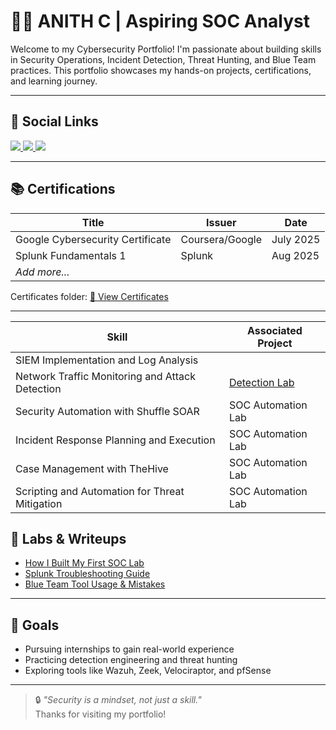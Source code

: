 
# 👨‍💻 ANITH C | Aspiring SOC Analyst

Welcome to my Cybersecurity Portfolio! I'm passionate about building skills in Security Operations, Incident Detection, Threat Hunting, and Blue Team practices. This portfolio showcases my hands-on projects, certifications, and learning journey.

---

## 🔗 Social Links

<a href="https://www.linkedin.com/in/anith2931/" target="_blank">
  <img src="https://img.shields.io/badge/-LinkedIn-0072b1?&style=for-the-badge&logo=linkedin&logoColor=white" />
</a>

<a href="https://www.instagram.com/_.anith_58._/" target="_blank">
  <img src="https://img.shields.io/badge/-Instagram-E4405F?&style=for-the-badge&logo=instagram&logoColor=white" />
</a>

<a href="mailto:anithaustian78@gamil.com" target="_blank">
  <img src="https://img.shields.io/badge/-Gmail-D14836?style=for-the-badge&logo=gmail&logoColor=white" />
</a>

---

## 📚 Certifications

| Title | Issuer | Date |
|-------|--------|------|
| Google Cybersecurity Certificate | Coursera/Google | July 2025 |
| Splunk Fundamentals 1 | Splunk | Aug 2025 |
| *Add more...* | | |

Certificates folder: [📁 View Certificates](./certificates)

---

| Skill                                         | Associated Project         |
|-----------------------------------------------|----------------------------|
| SIEM Implementation and Log Analysis          | |<a href="https://github.com/Anith58/Splunk-Enterprise-Installation-on-Ubuntu-Server">Detection Lab</a>|
| Network Traffic Monitoring and Attack Detection | <a href="https://google.com">Detection Lab</a>|
| Security Automation with Shuffle SOAR         | SOC Automation Lab|
| Incident Response Planning and Execution      | SOC Automation Lab|
| Case Management with TheHive                  | SOC Automation Lab|
| Scripting and Automation for Threat Mitigation | SOC Automation Lab|



## 🧪 Labs & Writeups

- [How I Built My First SOC Lab](./labs/soc-first-lab.md)
- [Splunk Troubleshooting Guide](./labs/splunk-troubleshoot.md)
- [Blue Team Tool Usage & Mistakes](./labs/blueteam-mistakes.md)

---

## 🚀 Goals

- Pursuing internships to gain real-world experience
- Practicing detection engineering and threat hunting
- Exploring tools like Wazuh, Zeek, Velociraptor, and pfSense

---

> 🔒 *"Security is a mindset, not just a skill."*  
Thanks for visiting my portfolio!
